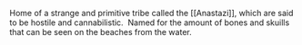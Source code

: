 Home of a strange and primitive tribe called the [[Anastazi]], which are said to be hostile and cannabilistic.  Named for the amount of bones and skuills that can be seen on the beaches from the water.
